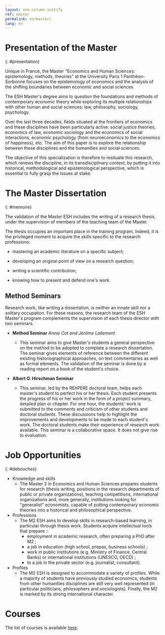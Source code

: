 ```yaml
---
layout: one-column-justify
ref: master
permalink: en/master/
lang: en
---
```


# Presentation of the Master
{: #presentation}

Unique in France, the Master "Economics and Human Sciences: epistemology, methods, theories" at the University Paris 1 Panthéon-Sorbonne focuses on the epistemology of economics and the analysis of the shifting boundaries between economic and social sciences.

The ESH Master's degree aims to question the foundations and methods of contemporary economic theory while exploring its multiple relationships with other human and social sciences: law, philosophy, sociology, psychology.

Over the last three decades, fields situated at the frontiers of economics and these disciplines have been particularly active: social justice theories, economics of law, economic sociology and the economics of social interactions, economic psychology (from neuroeconomics to the economics of happiness), etc. The aim of this paper is to explore the relationship between these disciplines and the humanities and social sciences.

The objective of this specialization is therefore to resituate this research, which renews the discipline, in its transdisciplinary context, by putting it into historical, methodological and epistemological perspective, which is essential to fully grasp the issues at stake.

# The Master Dissertation
{: #memoire}

The validation of the Master ESH includes the writing of a research thesis, under the supervision of members of the teaching team of the Master.

The thesis occupies an important place in the training program. Indeed, it is the privileged moment to acquire the skills specific to the research professions:

- mastering an academic literature on a specific subject;

- developing an original point of view on a research question;

- writing a scientific contribution;

- knowing how to present and defend one's work.

## Method Seminars

Research work, like writing a dissertation, is neither an innate skill nor a solitary occupation. For these reasons, the research team of the ESH Master's program complements the supervision of each thesis director with two seminars.

 - __Method Seminar__ _Annie Cot and Jérôme Lallement_
   * This seminar aims to give Master's students a general perspective on the method to be adopted to complete a research dissertation. The seminar gives elements of reference between the different existing historiographical approaches, on text commentaries as well as formal elements.
   The validation of the seminar is done by a reading report on a book of the student's choice.

 - __Albert O. Hirschman Seminar__
   * This seminar, led by the REhPERE doctoral team, helps each master's student to perfect his or her thesis. Each student presents the progress of his or her work in the form of a project summary, detailed plan or chapter.
   For one hour, the students' work is submitted to the comments and criticism of other students and doctoral students. These discussions help to highlight the improvements and developments to be made to each student's work. The doctoral students make their experience of research work available. This seminar is a collaborative space. It does not give rise to evaluation.

# Job Opportunities
{: #debouches}

- Knowledge and skills
    + The Master 2 in Economics and Human Sciences prepares students for research (thesis writing, positions in the research departments of public or private organizations), teaching competitions, international organizations and, more generally, institutions looking for "generalist" economists, capable of putting contemporary economic theories into a historical and philosophical perspective.
- Professions
    + The M2 ESH aims to develop skills in research-based learning, in particular through thesis work. Students acquire intellectual tools that prepare ::
        * employment in academic research, often preparing a PhD after M2 ;
        * a job in education (high school, prepas, business schools) ;
        * work in public institutions (e.g. Ministry of Finance, Central Banks) or international institutions (UNESCO, OECD) ;
        * to a job in the private sector (e.g. journalist, consultant).
- Profiles
    + The M2 ESH is designed to accommodate a variety of profiles. While a majority of students have previously studied economics, students from other humanities disciplines are still very well represented (in particular politicians, philosophers and sociologists). Finally, the M2 is marked by its strong international character.


# Courses

The list of courses is available [here](/en/course).
